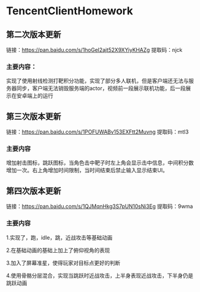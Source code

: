 # TencentClientHomework

## 第二次版本更新

链接：https://pan.baidu.com/s/1hoGeI2ajt52X9XYiyKHAZg 
提取码：njck 

### 主要内容：

实现了使用射线检测打靶积分功能，实现了部分多人联机，但是客户端还无法与服务器同步，客户端无法销毁服务端的actor，视频前一段展示联机功能，后一段展示在安卓端上的运行

## 第三次版本更新

链接：https://pan.baidu.com/s/1POFUWABv153EXFtt2Muvng 
提取码：mtl3 

### 主要内容

增加射击图标，跳跃图标，当角色击中靶子时左上角会显示击中信息，中间积分数增加一次。右上角增加时间限制，当时间结束后禁止输入显示结束UI。

## 第四次版本更新

链接：https://pan.baidu.com/s/1QJMqnHkg3S7pUN10sNi3Eg 
提取码：9wma 

### 主要内容

1.实现了，跑，idle，跳，近战攻击等基础动画

2.在基础动画的基础上加上了俯仰视角的表现

3.加入了屏幕准星，使得玩家对目标点更好的判断

4.使用骨骼分层混合，实现当跳跃时近战攻击，上半身表现近战攻击，下半身仍是跳跃动画
